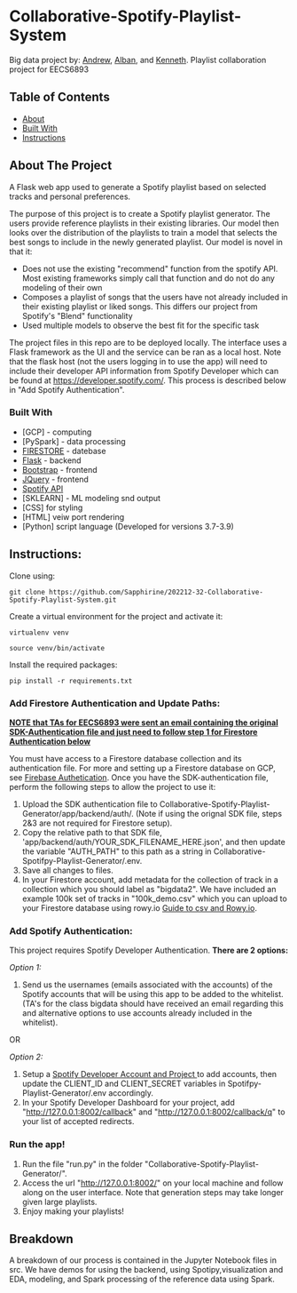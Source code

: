 # Collaborative-Spotify-Playlist-System
Big data project by: [Andrew](https://github.com/Qulxis), [Alban](https://github.com/Alban999), and [Kenneth](https://github.com/Kennethm-spec). Playlist collaboration project for EECS6893


<!-- TABLE OF CONTENTS -->
## Table of Contents

* [About](#about-the-project)
* [Built With](#built-with)
* [Instructions](#instructions)

## About The Project

A Flask web app used to generate a Spotify playlist based on selected tracks and personal preferences.

The purpose of this project is to create a Spotify playlist generator. The users provide reference playlists in their existing libraries. Our model then looks over the distribution of the playlists to train a model that selects the best songs to include in the newly generated playlist.
Our model is novel in that it:
- Does not use the existing "recommend" function from the spotify API. Most existing frameworks simply call that function and do not do any modeling of their own
- Composes a playlist of songs that the users have not already included in their existing playlist or liked songs. This differs our project from Spotify's "Blend" functionality
- Used multiple models to observe the best fit for the specific task

The project files in this repo are to be deployed locally. The interface uses a Flask framework as the UI and the service can be ran as a local host. Note that the flask host (not the users logging in to use the app) will need to include their developer API information from Spotify Developer which can be found at https://developer.spotify.com/. This process is described below in "Add Spotify Authentication".

### Built With
* [GCP] - computing
* [PySpark] - data processing
* [FIRESTORE](https://firebase.google.com/) - datebase
* [Flask](https://flask.palletsprojects.com/en/1.1.x/) - backend
* [Bootstrap](https://getbootstrap.com) - frontend
* [JQuery](https://jquery.com) - frontend
* [Spotify API](https://developer.spotify.com/documentation/web-api/)
* [SKLEARN] - ML modeling snd output
* [CSS] for styling
* [HTML] veiw port rendering
* [Python] script language (Developed for versions 3.7-3.9)

## Instructions:
Clone using:

`git clone https://github.com/Sapphirine/202212-32-Collaborative-Spotify-Playlist-System.git` 

Create a virtual environment for the project and activate it:

`virtualenv venv`

`source venv/bin/activate`

Install the required packages:

`pip install -r requirements.txt`


### Add Firestore Authentication and Update Paths:
<ins>**NOTE that TAs for EECS6893 were sent an email containing the original SDK-Authentication file and just need to follow step 1 for Firestore Authentication below**</ins>

You must have access to a Firestore database collection and its authentication file. For more and setting up a Firestore database on GCP, see [Firebase Authetication](https://firebase.google.com/docs/auth). Once you have the SDK-authentication file, perform the following steps to allow the project to use it:
1. Upload the SDK authentication file to Collaborative-Spotify-Playlist-Generator/app/backend/auth/. (Note if using the orignal SDK file, steps 2&3 are not required for Firestore setup).
2. Copy the relative path to that SDK file, 'app/backend/auth/YOUR_SDK_FILENAME_HERE.json', and then update the variable "AUTH_PATH" to this path as a string in Collaborative-Spotifpy-Playlist-Generator/.env.
3. Save all changes to files.
4. In your Firestore account, add metadata for the collection of track in a collection which you should label as "bigdata2". We have included an example 100k set of tracks in "100k_demo.csv" which you can upload to your Firestore database using rowy.io [Guide to csv and Rowy.io](https://www.rowy.io/blog/import-csv-to-firestore).

### Add Spotify Authentication:
This project requires Spotify Developer Authentication.
**There are 2 options:** 


*Option 1:*
1. Send us the usernames (emails associated with the accounts) of the Spotify accounts that will be using this app to be added to the whitelist. (TA's for the class bigdata should have received an email regarding this and alternative options to use accounts already included in the whitelist).

OR 

*Option 2:*
1. Setup a [Spotify Developer Account and Project ](https://developer.spotify.com/dashboard) to add accounts, then update the CLIENT_ID and CLIENT_SECRET variables in Spotifpy-Playlist-Generator/.env accordingly.
2. In your Spotify Developer Dashboard for your project, add "http://127.0.0.1:8002/callback" and "http://127.0.0.1:8002/callback/q" to your list of accepted redirects.

### Run the app!
1. Run the file "run.py" in the folder "Collaborative-Spotify-Playlist-Generator/".
2. Access the url "http://127.0.0.1:8002/" on your local machine and follow along on the user interface. Note that generation steps may take longer given large playlists.
3. Enjoy making your playlists! 
## Breakdown
A breakdown of our process is contained in the Jupyter Notebook files in src. We have demos for using the backend, using Spotipy,visualization and EDA, modeling, and Spark processing of the reference data using Spark.
